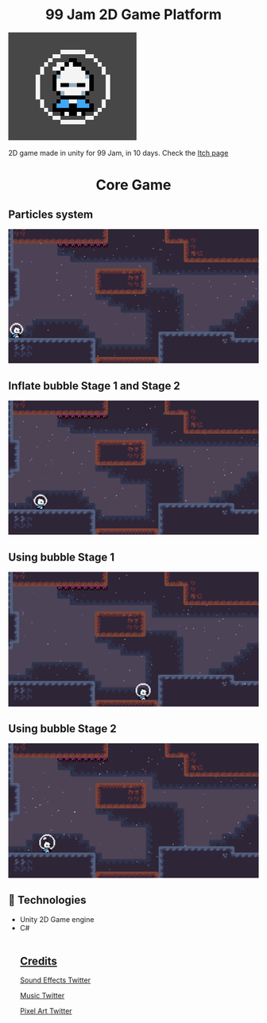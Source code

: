 <h1 align="center"> 99 Jam 2D Game Platform </h1>
<img src="./Assets/Gif/player-gif.gif" alt="player insides bubble" />
<p>2D game made in unity for 99 Jam, in 10 days. Check the <a href="https://nymphdev.itch.io/bubbleguy">Itch page</a></p>

<h1 align="center">Core Game</h1>
<h2>Particles system </h2>
<img src="./Assets/Gif/BubbleGuy.gif" alt="player around the 2D scene and some cool particles" />

<h2>Inflate bubble Stage 1 and Stage 2</h2>
<img width src="./Assets/Gif/BubbleGuy_bubblestages.gif" alt="player inflating bubble" />
<br>
<h2>Using bubble Stage 1</h2>
<img src="./Assets/Gif/BubbleGuy_bubblejump.gif" alt="player using bubble stage 1" />
<br>
<h2>Using bubble Stage 2</h2>
<img src="./Assets/Gif/BubbleGuy_bubbledash.gif" alt="player using bubble stage 2" />
<br>
<h2>🚀 Technologies</h2>
<ul>
<li>
Unity 2D Game engine
</li>
<li>
C#
</li>	
<u>
<br>
  <h2>Credits</h2>
  <p>Sound Effects <a href="https://twitter.com/Thameuszin">Twitter</a></p>
  <p>Music <a href="https://twitter.com/guigagliardo">Twitter</a></p>
  <p>Pixel Art <a href="https://twitter.com/redfellow_">Twitter</a></p>
